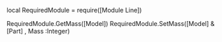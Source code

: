 local RequiredModule = require([Module Line])

RequiredModule.GetMass([Model])
RequiredModule.SetMass([Model] & [Part] , Mass :Integer)
